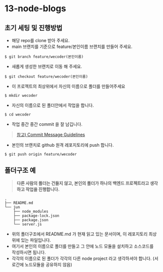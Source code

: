 # 13-node-blogs

## 초기 세팅 및 진행방법
- 해당 repo를 clone 받아 주세요.
- main 브랜치를 기준으로 feature/본인이름 브랜치를 만들어 주세요. 
```shell
$ git branch feature/wecoder(본인이름)
```
- 새롭게 생성한 브랜치로 이동 해 주세요.
```shell
$ git checkout feature/wecoder(본인이름)
```
- 이 프로젝트의 최상위에서 자신의 이름으로 폴더를 만들어주세요
```shell
$ mkdir wecoder
```
- 자신의 이름으로 된 폴더안에서 작업을 합니다.
```shell
$ cd wecoder
```
- 작업 중간 중간 commit 을 잘 남깁니다.
> [참고) Commit Message Guidelines](https://www.notion.so/wecode/Commit-Message-Guidelines-eb3d8ebc0d014c26848ee628934ae430)
- 본인의 브랜치로 github 원격 레포지토리에 push 합니다.
```shell
$ git push origin feature/wecoder
```

## 폴더구조 예
> **다른 사람의 폴더는 건들지 않고, 본인의 폴더가 하나의 백엔드 프로젝트라고 생각하고 작업을 진행합니다.**
```
.
├── README.md
└── jun
    ├── node_modules
    ├── package-lock.json
    ├── package.json
    └── server.js
```
- 위의 폴더구조에서 README.md 가 현재 읽고 있는 문서이며, 이 레포지토리 최상위에 있는 파일입니다.
- 여기서 본인의 이름으로 폴더를 만들고 그 안에 노드 모듈을 설치하고 소스코드를 작성하시면 됩니다.
- 각각의 이름으로 된 폴더가 각각의 다른 node project 라고 생각하셔야 합니다. (서로간에 노드모듈을 공유하지 않음)
